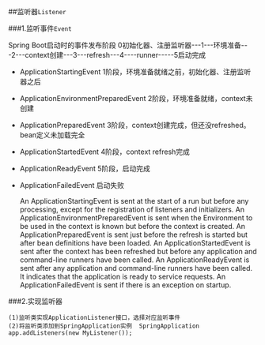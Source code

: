 ##监听器`Listener`

###1.监听事件`Event`

Spring Boot启动时的事件发布阶段  0初始化器、注册监听器---1---环境准备---2---context创建---3---refresh---4----runner-----5启动完成

- ApplicationStartingEvent    1阶段，环境准备就绪之前，初始化器、注册监听器之后
- ApplicationEnvironmentPreparedEvent 2阶段，环境准备就绪，context未创建
- ApplicationPreparedEvent   3阶段，context创建完成，但还没refreshed。 bean定义未加载完全
- ApplicationStartedEvent  4阶段，context refresh完成
- ApplicationReadyEvent  5阶段，启动完成
- ApplicationFailedEvent 启动失败

    
    An ApplicationStartingEvent is sent at the start of a run but before any processing, except for the registration of listeners and initializers.
    An ApplicationEnvironmentPreparedEvent is sent when the Environment to be used in the context is known but before the context is created.
    An ApplicationPreparedEvent is sent just before the refresh is started but after bean definitions have been loaded.
    An ApplicationStartedEvent is sent after the context has been refreshed but before any application and command-line runners have been called.
    An ApplicationReadyEvent is sent after any application and command-line runners have been called. It indicates that the application is ready to service requests.
    An ApplicationFailedEvent is sent if there is an exception on startup.
    
###2.实现监听器

    (1)监听类实现ApplicationListener接口，选择对应监听事件 
    (2)将监听类添加到SpringApplication实例  SpringApplication app.addListeners(new MyListener());   